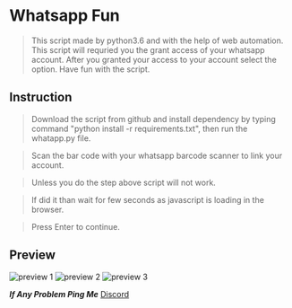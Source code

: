 # Whatsapp Fun

>This script made by python3.6 and with the help of web automation.
>This script will requried you the grant access of your whatsapp account.
>After you granted your access to your account select the option.
>Have fun with the script.


## Instruction

>   Download the script from github and install dependency by typing command "python install -r requirements.txt", then run the whatapp.py file.

>   Scan the bar code with your whatsapp barcode scanner to link your account.

>   Unless you do the step above script will not work.

>   If did it than wait for few seconds as javascript is loading in the browser.

>   Press Enter to continue.


## Preview

![preview 1](https://i.imgur.com/oGhAQgx.png)
![preview 2](https://i.imgur.com/NmkYrBU.png)
![preview 3](https://i.imgur.com/UeLPJNu.png)




***If Any Problem Ping Me***
[Discord](https://discord.gg/PnVQtcu)
